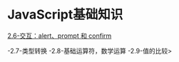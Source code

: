 # JavaScript基础知识

[2.6-交互：alert、prompt 和 confirm](./2.6-%E4%BA%A4%E4%BA%92%EF%BC%9Aalert%E3%80%81prompt%20%E5%92%8C%20confirm.html)

-2.7-类型转换
-2.8-基础运算符，数学运算
-2.9-值的比较>